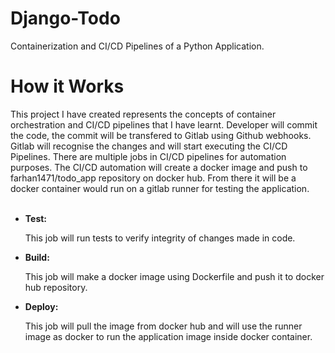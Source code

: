 # Django-Todo
 Containerization and CI/CD Pipelines of a Python Application. 
 
 <h1> How it Works</h1>
 This project I have created represents the concepts of container orchestration and CI/CD pipelines that I have learnt.
 Developer will commit the code, the commit will be transfered to Gitlab using Github webhooks. Gitlab will recognise
 the changes and will start executing the CI/CD Pipelines. There are multiple jobs in CI/CD pipelines for automation purposes. 
 The CI/CD automation will create a docker image and push to farhan1471/todo_app repository on docker hub. From there it will be
 a docker container would run on a gitlab runner for testing the application.
 <br></br>
 <ul>
  <li><b>Test: </b><p>This job will run tests to verify integrity of changes made in code.</p></li>
  <li><b>Build: </b><p>This job will make a docker image using Dockerfile and push it to docker hub repository.</p></li>
  <li><b>Deploy: </b><p>This job will pull the image from docker hub and will use the runner image as docker to
   run the application image inside docker container.</p></li>
 </ul>

 
